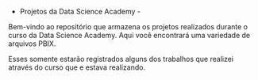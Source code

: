 - Projetos da Data Science Academy -

Bem-vindo ao repositório que armazena os projetos realizados durante o curso da Data Science Academy. Aqui você encontrará uma variedade de arquivos PBIX.

Esses somente estarão registrados alguns dos trabalhos que realizei através do curso que e estava realizando.
